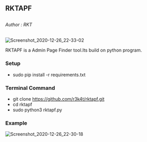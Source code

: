<h2>RKTAPF<h2>

<h6>Author : RKT</h6>

![Screenshot_2020-12-26_22-33-02](https://user-images.githubusercontent.com/69615463/103156147-d573c780-47cb-11eb-9d7c-fe435ba432fc.png)

RKTAPF is a Admin Page Finder tool.Its build on python program.


### Setup ###


+ sudo pip install -r requirements.txt


### Terminal Command ###

+ git clone https://github.com/r3k4t/rktapf.git
+ cd rktapf
+ sudo python3 rktapf.py

### Example ###

![Screenshot_2020-12-26_22-30-18](https://user-images.githubusercontent.com/69615463/103156212-69de2a00-47cc-11eb-966b-f099940f5c87.png)

